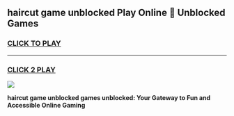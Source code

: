 
## haircut game unblocked Play Online 👋 Unblocked Games
<h3>
<a href="https://premium.freeplayer.one?title=haircut_game_unblocked&ref=19F">CLICK TO PLAY</a></h3>
<hr>

<h3>
<a href="https://premium.freeplayer.one?title=haircut_game_unblocked&ref=19F">CLICK 2 PLAY</a>
  
</h3>

<a href="https://premium.freeplayer.one?title=haircut_game_unblocked&ref=19F"><img src="https://clearcache.store/games.png"></a>


**haircut game unblocked games unblocked: Your Gateway to Fun and Accessible Online Gaming**
